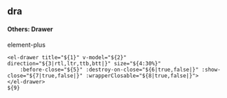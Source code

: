 ## dra
#### Others: Drawer
element-plus <el-drawer>
```
<el-drawer title="${1}" v-model="${2}" direction="${3|rtl,ltr,ttb,btt|}" size="${4:30%}"
	:before-close="${5}" :destroy-on-close="${6|true,false|}" :show-close="${7|true,false|}" :wrapperClosable="${8|true,false|}">
</el-drawer>
${9}
```